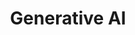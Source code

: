 ---
title: "Generative AI"
description: "A space to delve into generative AI projects, comprehensive guides, resources, and much more."
template: carousel
postsFeed: true
---